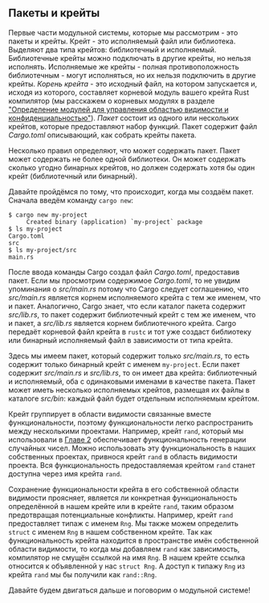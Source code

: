 ## Пакеты и крейты

Первые части модульной системы, которые мы рассмотрим - это пакеты и крейты. Крейт - это исполняемый файл или библиотека. Выделяют два типа крейтов: библиотечный и исполняемый. Библиотечные крейты можно подключать в другие крейты, но нельзя исполнять. Исполняемые же крейты - полная противоположность библиотечным - могут исполняться, но их нельзя подключить в другие крейты. *Корень крейта* - это исходный файл, на котором запускается и, исходя из которого, составляет корневой модуль вашего крейта Rust компилятор (мы расскажем о корневых модулях в разделе ["Определение модулей для управления областью видимости и конфиденциальностью"]<!--  -->). *Пакет* состоит из одного или нескольких крейтов, которые предоставляют набор функций. Пакет содержит файл *Cargo.toml* описывающий, как собрать крейты пакета.

Несколько правил определяют, что может содержать пакет. Пакет может содержать не более одной библиотеки. Он может содержать сколько угодно бинарных крейтов, но должен содержать хотя бы один крейт (библиотечный или бинарный).

Давайте пройдёмся по тому, что происходит, когда мы создаём пакет. Сначала введём команду `cargo new`:

```console
$ cargo new my-project
     Created binary (application) `my-project` package
$ ls my-project
Cargo.toml
src
$ ls my-project/src
main.rs
```

После ввода команды Cargo создал файл *Cargo.toml*, предоставив пакет. Если мы просмотрим содержимое *Cargo.toml*, то не увидим упоминания о *src/main.rs* потому что Cargo следует соглашению, что *src/main.rs* является корнем исполняемого крейта с тем же именем, что и пакет. Аналогично, Cargo знает, что если каталог пакета содержит *src/lib.rs*, то пакет содержит библиотечный крейт с тем же именем, что и пакет, а *src/lib.rs* является корнем библиотечного крейта. Cargo передаёт корневой файл крейта в `rustc` и тот уже создаст библиотеку или бинарный исполняемый файл в зависимости от типа крейта.

Здесь мы имеем пакет, который содержит только *src/main.rs*, то есть содержит только бинарный крейт с именем `my-project`. Если пакет содержит *src/main.rs* и *src/lib.rs*, то он имеет два крейта: библиотечный и исполняемый, оба с одинаковыми именами в качестве пакета. Пакет может иметь несколько исполняемых крейтов, размещая их файлы в каталоге *src/bin*: каждый файл будет отдельным исполняемым крейтом.

Крейт группирует в области видимости связанные вместе функциональности, поэтому функциональности легко распространить между несколькими проектами. Например, крейт `rand`, который мы использовали в [Главе 2]<!--  --> обеспечивает функциональность генерации случайных чисел. Можно использовать эту функциональность в наших собственных проектах, привнося крейт `rand` в область видимости проекта. Вся функциональность предоставляемая крейтом `rand` станет доступна через имя крейта `rand`.

Сохранение функциональности крейта в его собственной области видимости проясняет, является ли конкретная функциональность определённой в нашем крейте или в крейте `rand`, таким образом предотвращая потенциальные конфликты. Например, крейт  `rand` предоставляет типаж с именем `Rng`. Мы также можем определить `struct` с именем `Rng` в нашем собственном крейте. Так как функциональность крейта находится в пространстве имён собственной области видимости, то когда мы добавляем `rand` как зависимость, компилятор не смущён ссылкой на имя `Rng`. В нашем крейте ссылка относится к объявленной у нас `struct Rng`. А доступ к типажу <code>Rng</code> из крейта <code>rand</code> мы бы получили как <code>rand::Rng</code>.

Давайте будем двигаться дальше и поговорим о модульной системе!


["Определение модулей для управления областью видимости и конфиденциальностью"]: ch07-02-defining-modules-to-control-scope-and-privacy.html
[Главе 2]: ch02-00-guessing-game-tutorial.html#generating-a-random-number